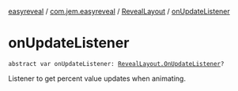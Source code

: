 [easyreveal](../../index.md) / [com.jem.easyreveal](../index.md) / [RevealLayout](index.md) / [onUpdateListener](./on-update-listener.md)

# onUpdateListener

`abstract var onUpdateListener: `[`RevealLayout.OnUpdateListener`](-on-update-listener/index.md)`?`

Listener to get percent value updates when animating.

